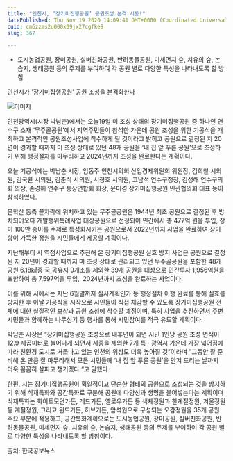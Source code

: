 ```yaml
---
title: "인천시, ‘장기미집행공원’ 공원조성 본격 시동!"
datePublished: Thu Nov 19 2020 14:09:41 GMT+0000 (Coordinated Universal Time)
cuid: cm6zzms2u000x09jx27cgfke9
slug: 367

---
```



- 도시농업공원, 장미공원, 실버친화공원, 반려동물공원, 미세먼지 숲, 치유의 숲, 논습지, 생태공원 등의 주제를 부여하여 각 공원 별로 다양한 특성을 나타내도록 할 방침

인천시가 '장기미집행공원' 공원 조성을 본격화한다

![이미지](https://cdn.hashnode.com/res/hashnode/image/upload/v1739248466155/99ec9a3b-7bd7-44b5-b07c-3d6a91be8b0c.jpeg)

인천광역시(시장 박남춘)에서는 오늘19일 미 조성 상태의 장기미집행공원 중 하나인 연수구 소재 ‘무주골공원’에서 지역주민들이 참석한 가운데 공원 조성을 위한 기공식을 개최하고 본격적인 공원조성사업에 착수하게 될 것이라고 밝히고 공원으로 결정된 지 20년이 경과할 때까지 미 조성 상태로 있던 48개 공원을 ‘내 집 앞 푸른 공원’으로 조성하기 위해 행정절차를 마무리하고 2024년까지 조성을 완료한다는 계획이다.

오늘 기공식에는 박남춘 시장, 임동주 인천시의회 산업경제위원회 위원장, 김희철 시의원, 김국환 시의원, 김준식 시의원, 서정호 시의원, 고남석 연수구청장, 김성해 연수구의회 의장, 손경해 연수구 통장연합회 회장, 윤미경 장기미집행공원 민관협의회 대표 등이 참석하였다.

문학산 동측 끝자락에 위치하고 있는 무주골공원은 1944년 최초 공원으로 결정된 후 방치되어오다 개발행위특례사업 대상공원으로 선정되어 민간에서 총 477억 원을 투입, 장미 100만 송이를 주제로 특성화시키는 공원으로서 2022년까지 사업을 완료하여 장미향이 가득한 정원을 시민들에게 제공할 계획이다.

지난해부터 시 역점사업으로 추진해 온 장기미집행공원 실효 방지 사업은 공원으로 결정된 지 20년이 경과할 때까지 미 조성 상태로 관리되고 있던 무주골공원을 포함한 48개 공원 6.18㎢중 국,공유지 9개소를 제외한 39개 공원을 대상으로 민간투자 1,956억원을 포함하여 총 7,597억을 투입,  2024년까지 조성을 완료하는 사업이다.

이를 위해 시에서는 지난 6월말까지 실시계획인가 등 행정절차 이행 완료를 통해 실효를 방지한 후 이날 기공식을 시작으로 시민들이 직접 체감할 수 있도록 장기미집행공원 전체에 대한 실질적인 보상과 공원 조성에 착수할 예정이며, 특히 사업을 추진하면서 주변 시민들과 함께하는 나무심기 등 행사를 통해 시민참여를 적극 유도할 계획이다.

박남춘 시장은 “장기미집행공원 조성으로 내후년이 되면 시민 1인당 공원 조성 면적이 12.9 제곱미터로 늘어나게 되면서 세종을 제외한 7개 특 · 광역시 가운데 가장 넓어짐에 따라 친환경 도시로 거듭나고 있는 인천의 위상도 더욱 높아질 것”이라며 ”그동안 잘 준비해 온 만큼 잘 마무리해서 모든 시민들께 ‘내 집 앞 푸른 공원’을 안겨 드리는 날까지 더욱 꼼꼼히 살피고 챙기겠다.“고 말했다.

한편, 시는 장기미집행공원이 획일적이고 단순한 형태의 공원으로 조성되는 것을 방지하기 위해 식재특화와 공간특화로 구분해 공원에 다양성과 생명을 불어넣는다는 계획이며 식재특화는 화이트모던가든, 레드가든, 옐로우가든 등 색체정원과 한계절정원, 겨울정원등 계절정원, 그리고 윈드가든, 허브가든, 암석원으로 구성되는 오감정원을 35개 공원 주요 부분에 적용하고, 공간특화계획으로는 도시농업공원, 장미공원, 실버친화공원, 반려동물공원, 미세먼지 숲, 치유의 숲, 논습지, 생태공원 등의 주제를 부여하여 각 공원 별로 다양한 특성을 나타내도록 할 방침이다.

출처: 한국공보뉴스